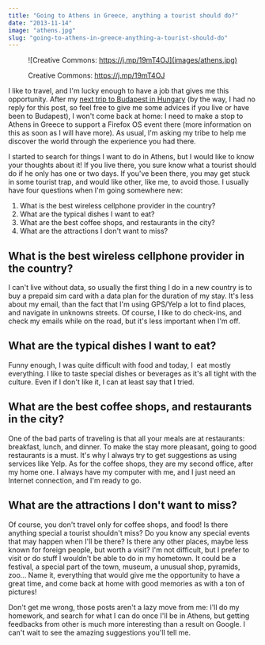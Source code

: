 ```yaml
---
title: "Going to Athens in Greece, anything a tourist should do?"
date: "2013-11-14"
image: "athens.jpg"
slug: "going-to-athens-in-greece-anything-a-tourist-should-do"
---
```


<figure>

![Creative Commons: https://j.mp/19mT4OJ](images/athens.jpg)

<figcaption>

Creative Commons: https://j.mp/19mT4OJ

</figcaption>

</figure>

I like to travel, and I'm lucky enough to have a job that gives me this opportunity. After my [next trip to Budapest in Hungary](https://fred.dev/going-to-budapest-in-hungary-anything-a-tourist-should-do/ "Going to Budapest in Hungary, anything a tourist should do?") (by the way, I had no reply for this post, so feel free to give me some advices if you live or have been to Budapest), I won't come back at home: I need to make a stop to Athens in Greece to support a Firefox OS event there (more information on this as soon as I will have more). As usual, I'm asking my tribe to help me discover the world through the experience you had there.

I started to search for things I want to do in Athens, but I would like to know your thoughts about it! If you live there, you sure know what a tourist should do if he only has one or two days. If you've been there, you may get stuck in some tourist trap, and would like other, like me, to avoid those. I usually have four questions when I'm going somewhere new:

1. What is the best wireless cellphone provider in the country?
2. What are the typical dishes I want to eat?
3. What are the best coffee shops, and restaurants in the city?
4. What are the attractions I don't want to miss?

## What is the best wireless cellphone provider in the country?

I can't live without data, so usually the first thing I do in a new country is to buy a prepaid sim card with a data plan for the duration of my stay. It's less about my email, than the fact that I'm using GPS/Yelp a lot to find places, and navigate in unknowns streets. Of course, I like to do check-ins, and check my emails while on the road, but it's less important when I'm off.

## What are the typical dishes I want to eat?

Funny enough, I was quite difficult with food and today, I  eat mostly everything. I like to taste special dishes or beverages as it's all tight with the culture. Even if I don't like it, I can at least say that I tried.

## What are the best coffee shops, and restaurants in the city?

One of the bad parts of traveling is that all your meals are at restaurants: breakfast, lunch, and dinner. To make the stay more pleasant, going to good restaurants is a must. It's why I always try to get suggestions as using services like Yelp. As for the coffee shops, they are my second office, after my home one. I always have my computer with me, and I just need an Internet connection, and I'm ready to go.

## What are the attractions I don't want to miss?

Of course, you don't travel only for coffee shops, and food! Is there anything special a tourist shouldn't miss? Do you know any special events that may happen when I'll be there? Is there any other places, maybe less known for foreign people, but worth a visit? I'm not difficult, but I prefer to visit or do stuff I wouldn't be able to do in my hometown. It could be a festival, a special part of the town, museum, a unusual shop, pyramids, zoo... Name it, everything that would give me the opportunity to have a great time, and come back at home with good memories as with a ton of pictures!

Don't get me wrong, those posts aren't a lazy move from me: I'll do my homework, and search for what I can do once I'll be in Athens, but getting feedbacks from other is much more interesting than a result on Google. I can't wait to see the amazing suggestions you'll tell me.
